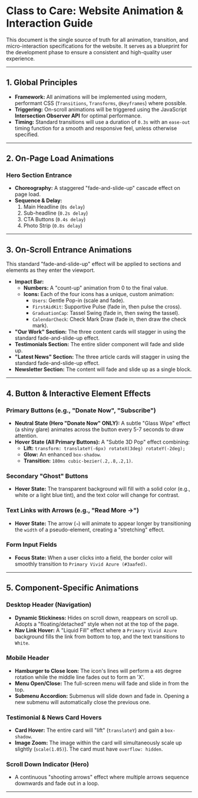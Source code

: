 # Class to Care: Website Animation & Interaction Guide
 
 This document is the single source of truth for all animation, transition, and micro-interaction specifications for the website. It serves as a blueprint for the development phase to ensure a consistent and high-quality user experience.
 
 ---
 
 ## 1. Global Principles
 
 -   **Framework:** All animations will be implemented using modern, performant CSS (`Transitions`, `Transforms`, `@keyframes`) where possible.
 -   **Triggering:** On-scroll animations will be triggered using the JavaScript **Intersection Observer API** for optimal performance.
 -   **Timing:** Standard transitions will use a duration of `0.3s` with an `ease-out` timing function for a smooth and responsive feel, unless otherwise specified.
 
 ---
 
 ## 2. On-Page Load Animations
 
 ### Hero Section Entrance
 
 -   **Choreography:** A staggered "fade-and-slide-up" cascade effect on page load.
 -   **Sequence & Delay:**
     1.  Main Headline (`0s delay`)
     2.  Sub-headline (`0.2s delay`)
     3.  CTA Buttons (`0.4s delay`)
     4.  Photo Strip (`0.8s delay`)
 
 ---
 
 ## 3. On-Scroll Entrance Animations
 
 This standard "fade-and-slide-up" effect will be applied to sections and elements as they enter the viewport.
 
 -   **Impact Bar:**
     -   **Numbers:** A "count-up" animation from 0 to the final value.
     -   **Icons:** Each of the four icons has a unique, custom animation:
         -   `Users`: Gentle Pop-in (scale and fade).
         -   `FirstAidKit`: Supportive Pulse (fade in, then pulse the cross).
         -   `GraduationCap`: Tassel Swing (fade in, then swing the tassel).
         -   `CalendarCheck`: Check Mark Draw (fade in, then draw the check mark).
 -   **"Our Work" Section:** The three content cards will stagger in using the standard fade-and-slide-up effect.
 -   **Testimonials Section:** The entire slider component will fade and slide up.
 -   **"Latest News" Section:** The three article cards will stagger in using the standard fade-and-slide-up effect.
 -   **Newsletter Section:** The content will fade and slide up as a single block.
 
 ---
 
 ## 4. Button & Interactive Element Effects
 
 ### Primary Buttons (e.g., "Donate Now", "Subscribe")
 
 -   **Neutral State (Hero "Donate Now" ONLY):** A subtle "Glass Wipe" effect (a shiny glare) animates across the button every 5-7 seconds to draw attention.
 -   **Hover State (All Primary Buttons):** A "Subtle 3D Pop" effect combining:
     -   **Lift:** `transform: translateY(-6px) rotateX(3deg) rotateY(-2deg);`
     -   **Glow:** An enhanced `box-shadow`.
     -   **Transition:** `180ms cubic-bezier(.2,.8,.2,1)`.
 
 ### Secondary "Ghost" Buttons
 
 -   **Hover State:** The transparent background will fill with a solid color (e.g., white or a light blue tint), and the text color will change for contrast.
 
 ### Text Links with Arrows (e.g., "Read More →")
 
 -   **Hover State:** The arrow (`→`) will animate to appear longer by transitioning the `width` of a pseudo-element, creating a "stretching" effect.
 
 ### Form Input Fields
 
 -   **Focus State:** When a user clicks into a field, the border color will smoothly transition to `Primary Vivid Azure (#3aafed)`.
 
 ---
 
 ## 5. Component-Specific Animations
 
 ### Desktop Header (Navigation)
 
 -   **Dynamic Stickiness:** Hides on scroll down, reappears on scroll up. Adopts a "floating/detached" style when not at the top of the page.
 -   **Nav Link Hover:** A "Liquid Fill" effect where a `Primary Vivid Azure` background fills the link from bottom to top, and the text transitions to `White`.
 
 ### Mobile Header
 
 -   **Hamburger to Close Icon:** The icon's lines will perform a `405` degree rotation while the middle line fades out to form an 'X'.
 -   **Menu Open/Close:** The full-screen menu will fade and slide in from the top.
 -   **Submenu Accordion:** Submenus will slide down and fade in. Opening a new submenu will automatically close the previous one.
 
 ### Testimonial & News Card Hovers
 
 -   **Card Hover:** The entire card will "lift" (`translateY`) and gain a `box-shadow`.
 -   **Image Zoom:** The image within the card will simultaneously scale up slightly (`scale(1.05)`). The card must have `overflow: hidden`.
 
 ### Scroll Down Indicator (Hero)
 
 -   A continuous "shooting arrows" effect where multiple arrows sequence downwards and fade out in a loop.
 
 ---